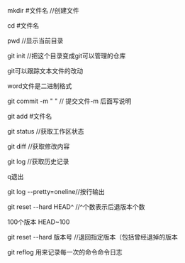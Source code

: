 mkdir #文件名    //创建文件

cd #文件名

pwd //显示当前目录

git init //把这个目录变成git可以管理的仓库



git可以跟踪文本文件的改动

word文件是二进制格式



git commit -m " "  // 提交文件-m 后面写说明

git add #文件名







git status //获取工作区状态

git diff //获取修改内容

git log //获取历史记录

q退出



git log --pretty=oneline//按行输出



git reset --hard HEAD^  //^个数表示后退版本个数 

100个版本  HEAD~100

git reset --hard 版本号 //退回指定版本（包括曾经退掉的版本

git reflog 用来记录每一次的命令命令日志

